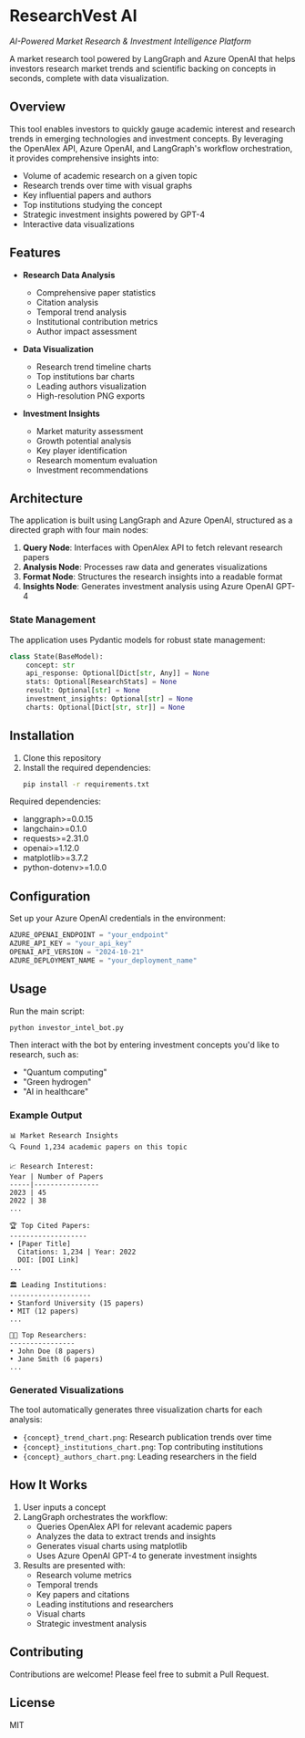 # ResearchVest AI

*AI-Powered Market Research & Investment Intelligence Platform*

A market research tool powered by LangGraph and Azure OpenAI that helps investors research market trends and scientific backing on concepts in seconds, complete with data visualization.

## Overview

This tool enables investors to quickly gauge academic interest and research trends in emerging technologies and investment concepts. By leveraging the OpenAlex API, Azure OpenAI, and LangGraph's workflow orchestration, it provides comprehensive insights into:

- Volume of academic research on a given topic
- Research trends over time with visual graphs
- Key influential papers and authors
- Top institutions studying the concept
- Strategic investment insights powered by GPT-4
- Interactive data visualizations
## Features

- **Research Data Analysis**
  - Comprehensive paper statistics
  - Citation analysis
  - Temporal trend analysis
  - Institutional contribution metrics
  - Author impact assessment

- **Data Visualization**
  - Research trend timeline charts
  - Top institutions bar charts
  - Leading authors visualization
  - High-resolution PNG exports

- **Investment Insights**
  - Market maturity assessment
  - Growth potential analysis
  - Key player identification
  - Research momentum evaluation
  - Investment recommendations

## Architecture

The application is built using LangGraph and Azure OpenAI, structured as a directed graph with four main nodes:

1. **Query Node**: Interfaces with OpenAlex API to fetch relevant research papers
2. **Analysis Node**: Processes raw data and generates visualizations
3. **Format Node**: Structures the research insights into a readable format
4. **Insights Node**: Generates investment analysis using Azure OpenAI GPT-4

### State Management

The application uses Pydantic models for robust state management:
```python
class State(BaseModel):
    concept: str
    api_response: Optional[Dict[str, Any]] = None
    stats: Optional[ResearchStats] = None
    result: Optional[str] = None
    investment_insights: Optional[str] = None
    charts: Optional[Dict[str, str]] = None
```

## Installation

1. Clone this repository
2. Install the required dependencies:
   ```bash
   pip install -r requirements.txt
   ```

Required dependencies:
- langgraph>=0.0.15
- langchain>=0.1.0
- requests>=2.31.0
- openai>=1.12.0
- matplotlib>=3.7.2
- python-dotenv>=1.0.0

## Configuration

Set up your Azure OpenAI credentials in the environment:
```python
AZURE_OPENAI_ENDPOINT = "your_endpoint"
AZURE_API_KEY = "your_api_key"
OPENAI_API_VERSION = "2024-10-21"
AZURE_DEPLOYMENT_NAME = "your_deployment_name"
```

## Usage

Run the main script:
```bash
python investor_intel_bot.py
```

Then interact with the bot by entering investment concepts you'd like to research, such as:
- "Quantum computing"
- "Green hydrogen"
- "AI in healthcare"

### Example Output

```
📊 Market Research Insights
🔍 Found 1,234 academic papers on this topic

📈 Research Interest:
Year | Number of Papers
-----|----------------
2023 | 45
2022 | 38
...

🏆 Top Cited Papers:
-------------------
• [Paper Title]
  Citations: 1,234 | Year: 2022
  DOI: [DOI Link]
...

🏛️ Leading Institutions:
--------------------
• Stanford University (15 papers)
• MIT (12 papers)
...

👨‍🔬 Top Researchers:
----------------
• John Doe (8 papers)
• Jane Smith (6 papers)
...
```

### Generated Visualizations

The tool automatically generates three visualization charts for each analysis:
- `{concept}_trend_chart.png`: Research publication trends over time
- `{concept}_institutions_chart.png`: Top contributing institutions
- `{concept}_authors_chart.png`: Leading researchers in the field

## How It Works

1. User inputs a concept
2. LangGraph orchestrates the workflow:
   - Queries OpenAlex API for relevant academic papers
   - Analyzes the data to extract trends and insights
   - Generates visual charts using matplotlib
   - Uses Azure OpenAI GPT-4 to generate investment insights
3. Results are presented with:
   - Research volume metrics
   - Temporal trends
   - Key papers and citations
   - Leading institutions and researchers
   - Visual charts
   - Strategic investment analysis

## Contributing

Contributions are welcome! Please feel free to submit a Pull Request.

## License

MIT
